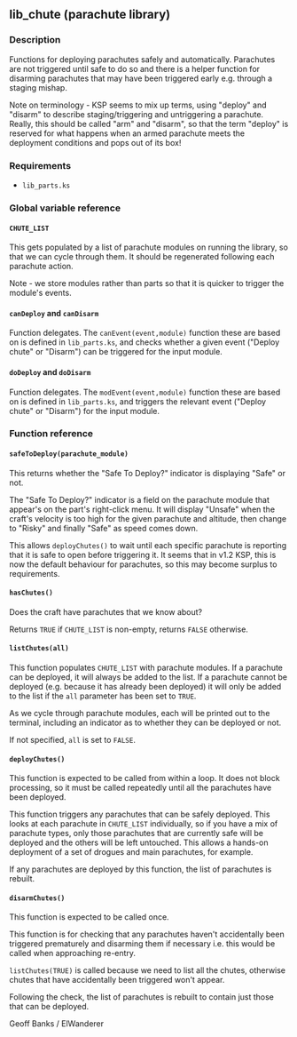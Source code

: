 ## lib_chute (parachute library)

### Description

Functions for deploying parachutes safely and automatically. Parachutes are not triggered until safe to do so and there is a helper function for disarming parachutes that may have been triggered early e.g. through a staging mishap.

Note on terminology - KSP seems to mix up terms, using "deploy" and "disarm" to describe staging/triggering and untriggering a parachute. Really, this should be called "arm" and "disarm", so that the term "deploy" is reserved for what happens when an armed parachute meets the deployment conditions and pops out of its box!

### Requirements

* `lib_parts.ks`

### Global variable reference

#### `CHUTE_LIST`

This gets populated by a list of parachute modules on running the library, so that we can cycle through them. It should be regenerated following each parachute action.

Note - we store modules rather than parts so that it is quicker to trigger the module's events.

#### `canDeploy` and `canDisarm`

Function delegates. The `canEvent(event,module)` function these are based on is defined in `lib_parts.ks`, and checks whether a given event ("Deploy chute" or "Disarm") can be triggered for the input module.

#### `doDeploy` and `doDisarm`

Function delegates. The `modEvent(event,module)` function these are based on is defined in `lib_parts.ks`, and triggers the relevant event ("Deploy chute" or "Disarm") for the input module.

### Function reference

#### `safeToDeploy(parachute_module)`

This returns whether the "Safe To Deploy?" indicator is displaying "Safe" or not.

The "Safe To Deploy?" indicator is a field on the parachute module that appear's on the part's right-click menu. It will display "Unsafe" when the craft's velocity is too high for the given parachute and altitude, then change to "Risky" and finally "Safe" as speed comes down.

This allows `deployChutes()` to wait until each specific parachute is reporting that it is safe to open before triggering it. It seems that in v1.2 KSP, this is now the default behaviour for parachutes, so this may become surplus to requirements.

#### `hasChutes()`

Does the craft have parachutes that we know about?

Returns `TRUE` if `CHUTE_LIST` is non-empty, returns `FALSE` otherwise.

#### `listChutes(all)`

This function populates `CHUTE_LIST` with parachute modules. If a parachute can be deployed, it will always be added to the list. If a parachute cannot be deployed (e.g. because it has already been deployed) it will only be added to the list if the `all` parameter has been set to `TRUE`.

As we cycle through parachute modules, each will be printed out to the terminal, including an indicator as to whether they can be deployed or not.

If not specified, `all` is set to `FALSE`.

#### `deployChutes()`

This function is expected to be called from within a loop. It does not block processing, so it must be called repeatedly until all the parachutes have been deployed.

This function triggers any parachutes that can be safely deployed. This looks at each parachute in `CHUTE_LIST` individually, so if you have a mix of parachute types, only those parachutes that are currently safe will be deployed and the others will be left untouched. This allows a hands-on deployment of a set of drogues and main parachutes, for example.

If any parachutes are deployed by this function, the list of parachutes is rebuilt.

#### `disarmChutes()`

This function is expected to be called once.

This function is for checking that any parachutes haven't accidentally been triggered prematurely and disarming them if necessary i.e. this would be called when approaching re-entry.

`listChutes(TRUE)` is called because we need to list all the chutes, otherwise chutes that have accidentally been triggered won't appear.

Following the check, the list of parachutes is rebuilt to contain just those that can be deployed.

Geoff Banks / ElWanderer

